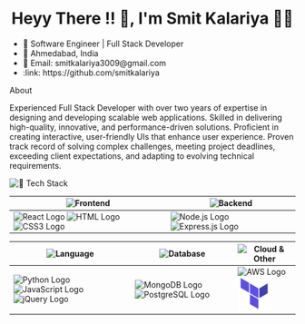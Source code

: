 
<h1 align="center">Heyy There !! 👋, I'm Smit Kalariya 👨‍💻</h1>

<ul>
  <li>🚀 Software Engineer | Full Stack Developer</li>
  <li>📍 Ahmedabad, India</li>
  <li>📧 Email: smitkalariya3009@gmail.com</li>
  <li>:link: https://github.com/smitkalariya</li>
</ul>



About 

Experienced Full Stack Developer with over two years of expertise in designing and developing scalable web applications. Skilled in delivering high-quality, innovative, and performance-driven solutions. Proficient in creating interactive, user-friendly UIs that enhance user experience. Proven track record of solving complex challenges, meeting project deadlines, exceeding client expectations, and adapting to evolving technical requirements.



![🚀 Tech Stack](https://img.shields.io/badge/🚀_Tech_Stack-blueviolet?style=for-the-badge&logoWidth=200)

| ![Frontend](https://img.shields.io/badge/Frontend-%F0%9F%9A%80-blue?style=for-the-badge&logoWidth=150) | ![Backend](https://img.shields.io/badge/Backend-%F0%9F%9A%80-green?style=for-the-badge&logoWidth=150) |
| --- | --- |
| <img src="https://upload.wikimedia.org/wikipedia/commons/a/a7/React-icon.svg" alt="React Logo" width="60" height="60"> <img src="https://upload.wikimedia.org/wikipedia/commons/6/61/HTML5_logo_and_wordmark.svg" alt="HTML Logo" width="60" height="60"> <img src="https://upload.wikimedia.org/wikipedia/commons/6/62/CSS3_logo.svg" alt="CSS3 Logo" width="60" height="60"> | <img src="https://upload.wikimedia.org/wikipedia/commons/d/d9/Node.js_logo.svg" alt="Node.js Logo" width="60" height="60"> <img src="https://upload.wikimedia.org/wikipedia/commons/6/64/Expressjs.png" alt="Express.js Logo" width="120" height="50"> |




| ![Language](https://img.shields.io/badge/Language-%F0%9F%9A%80-orange?style=for-the-badge&logoWidth=150) | ![Database](https://img.shields.io/badge/Database-%F0%9F%9A%80-purple?style=for-the-badge&logoWidth=150) | ![Cloud & Other](https://img.shields.io/badge/Cloud%20&%20Other-%F0%9F%9A%80-cyan?style=for-the-badge&logoWidth=150) |
| --- | --- | --- |
| <img src="https://upload.wikimedia.org/wikipedia/commons/c/c3/Python-logo-notext.svg" alt="Python Logo" width="60" height="60"> <img src="https://upload.wikimedia.org/wikipedia/commons/6/6a/JavaScript-logo.png" alt="JavaScript Logo" width="60" height="60"> <img src="https://cdn.iconscout.com/icon/free/png-256/jquery-10-1175155.png" alt="jQuery Logo" width="60" height="60"> | <img src="https://1000logos.net/wp-content/uploads/2020/08/MongoDB-Logo.png" alt="MongoDB Logo" width="120" height="90"> <img src="https://upload.wikimedia.org/wikipedia/commons/2/29/Postgresql_elephant.svg" alt="PostgreSQL Logo" width="60" height="60"> | <img src="https://upload.wikimedia.org/wikipedia/commons/9/93/Amazon_Web_Services_Logo.svg" alt="AWS Logo" width="60" height="60"> <img src="https://raw.githubusercontent.com/devicons/devicon/master/icons/terraform/terraform-original.svg" alt="Terraform Logo" width="60" height="60"> |














<!--
**smitkalariya/smitkalariya** is a ✨ _special_ ✨ repository because its `README.md` (this file) appears on your GitHub profile.

Here are some ideas to get you started:

- 🔭 I’m currently working on ...
- 🌱 I’m currently learning ...
- 👯 I’m looking to collaborate on ...
- 🤔 I’m looking for help with ...
- 💬 Ask me about ...
- 📫 How to reach me: ...
- 😄 Pronouns: ...
- ⚡ Fun fact: ...
-->
